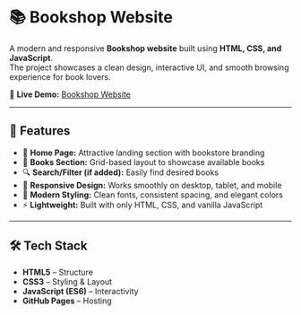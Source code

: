 # 📚 Bookshop Website

A modern and responsive **Bookshop website** built using **HTML, CSS, and JavaScript**.  
The project showcases a clean design, interactive UI, and smooth browsing experience for book lovers.  

🔗 **Live Demo:** [Bookshop Website](https://amolkamble4161.github.io/bookshop.github.io/)

---

## 🚀 Features

- 📖 **Home Page:** Attractive landing section with bookstore branding  
- 🛒 **Books Section:** Grid-based layout to showcase available books  
- 🔍 **Search/Filter (if added):** Easily find desired books  
- 🎨 **Responsive Design:** Works smoothly on desktop, tablet, and mobile  
- 🌙 **Modern Styling:** Clean fonts, consistent spacing, and elegant colors  
- ⚡ **Lightweight:** Built with only HTML, CSS, and vanilla JavaScript  

---

## 🛠️ Tech Stack

- **HTML5** – Structure  
- **CSS3** – Styling & Layout  
- **JavaScript (ES6)** – Interactivity  
- **GitHub Pages** – Hosting  

